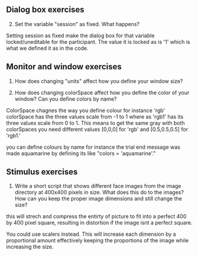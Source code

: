 ## Dialog box exercises


2. Set the variable "session" as fixed. What happens? 

Setting session as fixed make the dialog box for that variable locked/uneditable for the participant. The value it is locked as is '1' which is what we defined it as in the code.

## Monitor and window exercises


1. How does changing "units" affect how you define your window size?



2. How does changing colorSpace affect how you define the color of your window? Can you define colors by name?

ColorSpace chagnes the way you define colour for instance 'rgb' colorSpace has the three values scale from -1 to 1 where as 'rgb1' has its three values scale from 0 to 1. This means to get the same gray with both colorSpaces you need different values [0,0,0] for 'rgb' and [0.5,0.5,0.5] for 'rgb1.'

you can define colours by name for instance the trial end message was made aquamarine by defining its like "colors = 'aquamarine'."

## Stimulus exercises


1. Write a short script that shows different face images from the image directory at 400x400 pixels in size. What does this do to the images? How can you keep the proper image dimensions and still change the size?

this will strech and compress the entirty of picture to fit into a perfect 400 by 400 pixel square, resulting in distortion if the image isnt a perfect square.

You could use scalers instead. This will increase each dimension by a proportional amount effectively keeping the proportions of the image while increasing the size.


